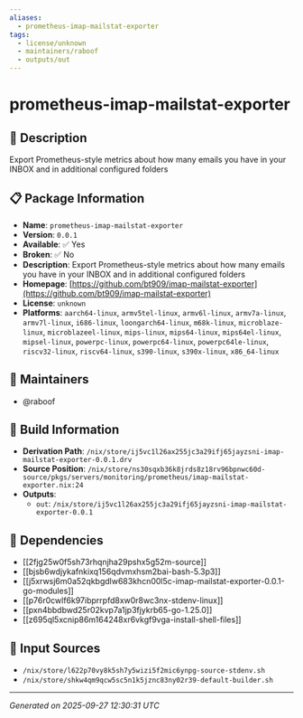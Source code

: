 ```yaml
---
aliases:
  - prometheus-imap-mailstat-exporter
tags:
  - license/unknown
  - maintainers/raboof
  - outputs/out
---
```


# prometheus-imap-mailstat-exporter

## 📝 Description

Export Prometheus-style metrics about how many emails you have in your INBOX and in additional configured folders

## 📋 Package Information

- **Name**: `prometheus-imap-mailstat-exporter`
- **Version**: `0.0.1`
- **Available**: ✅ Yes
- **Broken**: ✅ No
- **Description**: Export Prometheus-style metrics about how many emails you have in your INBOX and in additional configured folders
- **Homepage**: [https://github.com/bt909/imap-mailstat-exporter](https://github.com/bt909/imap-mailstat-exporter)
- **License**: `unknown`
- **Platforms**: `aarch64-linux`, `armv5tel-linux`, `armv6l-linux`, `armv7a-linux`, `armv7l-linux`, `i686-linux`, `loongarch64-linux`, `m68k-linux`, `microblaze-linux`, `microblazeel-linux`, `mips-linux`, `mips64-linux`, `mips64el-linux`, `mipsel-linux`, `powerpc-linux`, `powerpc64-linux`, `powerpc64le-linux`, `riscv32-linux`, `riscv64-linux`, `s390-linux`, `s390x-linux`, `x86_64-linux`
## 👥 Maintainers

- @raboof


## 🔧 Build Information

- **Derivation Path**: `/nix/store/ij5vc1l26ax255jc3a29ifj65jayzsni-imap-mailstat-exporter-0.0.1.drv`
- **Source Position**: `/nix/store/ns30sqxb36k8jrds8z18rv96bpnwc60d-source/pkgs/servers/monitoring/prometheus/imap-mailstat-exporter.nix:24`
- **Outputs**:
  - `out`:  `/nix/store/ij5vc1l26ax255jc3a29ifj65jayzsni-imap-mailstat-exporter-0.0.1`

## 🔗 Dependencies

- [[2fjg25w0f5sh73rhqnjha29pshx5g52m-source]]
- [[bjsb6wdjykafnkixq156qdvmxhsm2bai-bash-5.3p3]]
- [[j5xrwsj6m0a52qkbgdlw683khcn00l5c-imap-mailstat-exporter-0.0.1-go-modules]]
- [[p76r0cwlf6k97ibprrpfd8xw0r8wc3nx-stdenv-linux]]
- [[pxn4bbdbwd25r02kvp7a1jp3fjykrb65-go-1.25.0]]
- [[z695ql5xcnip86m164248xr6vkgf9vga-install-shell-files]]

## 📁 Input Sources

- `/nix/store/l622p70vy8k5sh7y5wizi5f2mic6ynpg-source-stdenv.sh`
- `/nix/store/shkw4qm9qcw5sc5n1k5jznc83ny02r39-default-builder.sh`

---
*Generated on 2025-09-27 12:30:31 UTC*

